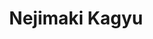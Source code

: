 --- 
title: "Nejimaki Kagyu"
publishdate: "2019-7-9T16:48:46+02:00"
src: "https://365manga.net/manga/nejimaki-kagyu"
image: "https://data.365manga.net/images/thumbnails/15775-nejimaki-kagyu.jpg"
description: "Negizawa Kamo once tearfully promised his weak childhood friend Kagyu Jubei that he would grow up to be a teacher who would not stand for bullying. Several years later, as a teacher, he meets Kagyu once more under...strange circumstances to say the least. While Negizawa was training to become a great teacher, Kagyu (who, like most women, fell for Negizawa) polished her fists so that she could protect him when…"
---
